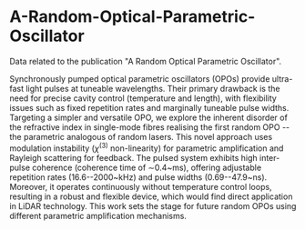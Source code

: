 # A-Random-Optical-Parametric-Oscillator
Data related to the publication "A Random Optical Parametric Oscillator".

Synchronously pumped optical parametric oscillators (OPOs) provide ultra-fast light pulses at tuneable wavelengths. Their primary drawback is the need for precise cavity control (temperature and length), with flexibility issues such as fixed repetition rates and marginally tuneable pulse widths. Targeting a simpler and versatile OPO, we explore the inherent disorder of the refractive index in single-mode fibres realising the first random OPO -- the parametric analogous of random lasers. This novel approach uses modulation instability ($\chi^{(3)}$ non-linearity) for parametric amplification and Rayleigh scattering for feedback. The pulsed system exhibits high inter-pulse coherence (coherence time of $\sim$0.4~ms), offering adjustable repetition rates (16.6--2000~kHz) and pulse widths (0.69--47.9~ns). Moreover, it operates continuously without temperature control loops, resulting in a robust and flexible device, which would find direct application in LiDAR technology. This work sets the stage for future random OPOs using different parametric amplification mechanisms.
